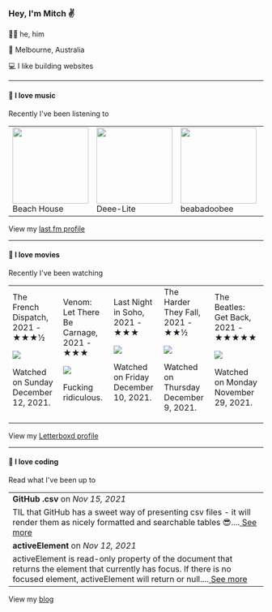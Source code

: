 <article><h3>Hey, I&#x27;m Mitch ✌️</h3><section><p>🙆‍♂️ he, him</p><p>📍 Melbourne, Australia</p><p>💻 I like building websites</p></section><hr/><section><h4>💽 I love music</h4><p>Recently I&#x27;ve been listening to</p><table><tbody><td><img src="https://lastfm.freetls.fastly.net/i/u/174s/f59aa166434c40f5ad86167435c6e469.png" height="150px" alt="" role="presentation"/><br/>Beach House</td><td><img src="https://lastfm.freetls.fastly.net/i/u/174s/7691d60eb3f040c0a6d7762bafa2d797.png" height="150px" alt="" role="presentation"/><br/>Deee-Lite</td><td><img src="https://lastfm.freetls.fastly.net/i/u/174s/372de73aa1d2f9d4ea6779de34f33c4d.png" height="150px" alt="" role="presentation"/><br/>beabadoobee</td><td><img src="https://lastfm.freetls.fastly.net/i/u/174s/4fbe971005b75445052c216faa7f0097.png" height="150px" alt="" role="presentation"/><br/>Sofia Kourtesis</td><td><img src="https://lastfm.freetls.fastly.net/i/u/174s/65f4fe960a64b9cd2910492175b5b12a.png" height="150px" alt="" role="presentation"/><br/>Little Simz</td></tbody></table><span>View my <a href="https://www.last.fm/user/mylsb">last.fm profile</a></span></section><hr/><section><h4>📼 I love movies</h4><p>Recently I&#x27;ve been watching</p><table><tbody><td>The French Dispatch, 2021 - ★★★½<br/><span> <p><img src="https://a.ltrbxd.com/resized/film-poster/4/7/1/2/0/7/471207-the-french-dispatch-0-500-0-750-crop.jpg?k=e78593abed"/></p> <p>Watched on Sunday December 12, 2021.</p> </span></td><td>Venom: Let There Be Carnage, 2021 - ★★★<br/><span> <p><img src="https://a.ltrbxd.com/resized/film-poster/5/0/8/6/3/8/508638-venom-let-there-be-carnage-0-500-0-750-crop.jpg?k=553c604246"/></p> <p>Fucking ridiculous.</p> </span></td><td>Last Night in Soho, 2021 - ★★★<br/><span> <p><img src="https://a.ltrbxd.com/resized/film-poster/5/0/5/0/0/0/505000-last-night-in-soho-0-500-0-750-crop.jpg?k=5b9a91875e"/></p> <p>Watched on Friday December 10, 2021.</p> </span></td><td>The Harder They Fall, 2021 - ★★½<br/><span> <p><img src="https://a.ltrbxd.com/resized/film-poster/5/4/4/9/3/6/544936-the-harder-they-fall-0-500-0-750-crop.jpg?k=186669768e"/></p> <p>Watched on Thursday December 9, 2021.</p> </span></td><td>The Beatles: Get Back, 2021 - ★★★★★<br/><span> <p><img src="https://a.ltrbxd.com/resized/film-poster/7/9/5/7/5/5/795755-the-beatles-get-back-0-500-0-750-crop.jpg?k=b93c0fec04"/></p> <p>Watched on Monday November 29, 2021.</p> </span></td></tbody></table><span>View my <a href="https://letterboxd.com/myslab/">Letterboxd profile</a></span></section><hr/><section><h4>📰 I love coding</h4><p>Read what I&#x27;ve been up to</p><table><tbody><tr><td><b>GitHub .csv</b> on <i>Nov 15, 2021</i></td></tr><tr><td><span>TIL that GitHub has a sweet way of presenting csv files - it will render them as nicely formatted and searchable tables 😎....</span><a href="https://world.hey.com/mitch.stewart/github-csv-cfba803e"> See more</a></td></tr><tr><td><b>activeElement</b> on <i>Nov 12, 2021</i></td></tr><tr><td><span>activeElement is read-only property of the document that returns the element that currently has focus. If there is no focused element, activeElement will return <body> or null....</span><a href="https://world.hey.com/mitch.stewart/activeelement-48c14c6a"> See more</a></td></tr></tbody></table><span>View my <a href="https://world.hey.com/mitch.stewart/">blog</a></span></section></article>